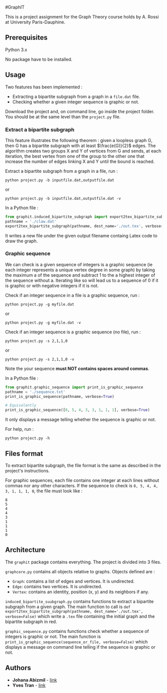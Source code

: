 #GraphIT

This is a project assignment for the Graph Theory course 
holds by A. Rossi at University Paris-Dauphine.

## Prerequisites

Python 3.x

No package have to be installed.

## Usage

Two features has been implemented :
* Extracting a bipartite subgraph from a graph in a 
````file.dat```` file.
* Checking whether a given integer sequence is graphic or not.

Download the project and, on command line, go inside the 
project folder. You should be at the same level than the 
```project.py``` file.

### Extract a bipartite subgraph

This feature illustrates the following theorem : 
given a loopless graph G, then G has a bipartite subgraph with 
at least $\frac{e(G)}{2}$ edges. The algorithm creates two 
groups X and Y of vertices from G and sends, at each iteration, 
the best vertex from one of the group to the other one that 
increase the number of edges linking X and Y until the bound 
is reached.

Extract a bipartite subgraph from a graph in a file, run :
    
    python project.py -b inputfile.dat,outputfile.dat 
or

    python project.py -b inputfile.dat,outputfile.dat -v
    
In a Python file :

```python
from graphit.induced_bipartite_subgraph import export2tex_bipartite_subgraph
pathname = './claw.dat'
export2tex_bipartite_subgraph(pathname, dest_name='./out.tex', verbose=True)
```
It writes a new file under the given output filename containg 
Latex code to draw the graph.

### Graphic sequence

We can check is a given sequence of integers is a graphic 
sequence (ie each integer represents a unique vertex degree in some 
graph) by taking the maximum a of the sequence and subtract 
1 to the a highest integer of the sequence without a. 
Iterating like so will lead us to a sequence of 0 if it is 
graphic or with negative integers if it is not. 

Check if an integer sequence in a file is a graphic sequence, run :
    
    python project.py -g myfile.dat
or

    python project.py -g myfile.dat -v
    
Check if an integer sequence is a graphic sequence (no file), run :
    
    python project.py -s 2,1,1,0
or
    
    python project.py -s 2,1,1,0 -v
    
Note the your sequence **must NOT contains spaces around commas**.

In a Python file :

```python
from graphit.graphic_sequence import print_is_graphic_sequence
pathname = './sequence.txt'
print_is_graphic_sequence(pathname, verbose=True)

# Equivalently
print_is_graphic_sequence([8, 5, 4, 3, 3, 1, 1, 1], verbose=True)
```

It only displays a message telling whether the sequence is 
graphic or not.

For help, run :

    python project.py -h

## Files format

To extract bipartite subgraph, the file format is the same 
as described in the project's instructions.

For graphic sequences, each file contains one integer 
at each lines without commas nor any other characters.
If the sequence to check is ```8, 5, 4, 4, 3, 1, 1, 1, 0```, 
the file must look like :
```
8
5
4
4
3
1
1
1
0
```

## Architecture

The ```graphit``` package contains everything. The project 
is divided into 3 files.

```graphcore.py``` contains all objects relative to graphs.
Objects defined are :
* ```Graph```: contains a list of edges and vertices. It is undirected.
* ```Edge```: contains two vertices. It is undirected. 
* ```Vertex```: contains an identity, position (x, y) and its neighbors if any.

```induced_bipartite_suubgraph.py``` contains functions to 
extract a bipartite subgraph from a given graph. The main 
function to call is ```def export2tex_bipartite_subgraph(pathname, dest_name='./out.tex', verbose=False)```
which write a ```.tex``` file containing the initial graph 
and the bipartite subgraph in red.

```graphic_sequence.py``` contains functions check whether 
a sequence of integers is graphic or not. The main function is 
```print_is_graphic_sequence(sequence_or_file, verbose=False)```
which displays a message on command line telling if the sequence is
graphic or not.

## Authors

* **Johana Abizmil** - [link](https://github.com/Johanabiz)
* **Yves Tran** - [link](https://github.com/vesran)

